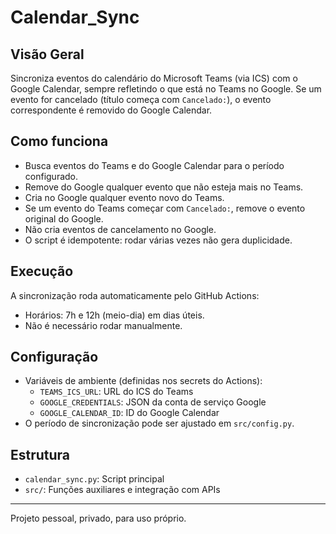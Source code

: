 # Calendar_Sync

## Visão Geral
Sincroniza eventos do calendário do Microsoft Teams (via ICS) com o Google Calendar, sempre refletindo o que está no Teams no Google. Se um evento for cancelado (título começa com `Cancelado:`), o evento correspondente é removido do Google Calendar.

## Como funciona
- Busca eventos do Teams e do Google Calendar para o período configurado.
- Remove do Google qualquer evento que não esteja mais no Teams.
- Cria no Google qualquer evento novo do Teams.
- Se um evento do Teams começar com `Cancelado:`, remove o evento original do Google.
- Não cria eventos de cancelamento no Google.
- O script é idempotente: rodar várias vezes não gera duplicidade.

## Execução
A sincronização roda automaticamente pelo GitHub Actions:
- Horários: 7h e 12h (meio-dia) em dias úteis.
- Não é necessário rodar manualmente.

## Configuração
- Variáveis de ambiente (definidas nos secrets do Actions):
  - `TEAMS_ICS_URL`: URL do ICS do Teams
  - `GOOGLE_CREDENTIALS`: JSON da conta de serviço Google
  - `GOOGLE_CALENDAR_ID`: ID do Google Calendar
- O período de sincronização pode ser ajustado em `src/config.py`.

## Estrutura
- `calendar_sync.py`: Script principal
- `src/`: Funções auxiliares e integração com APIs

---
Projeto pessoal, privado, para uso próprio.